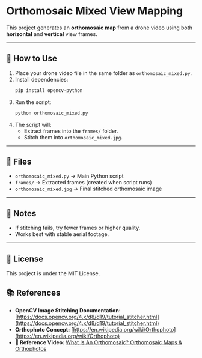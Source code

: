 # Orthomosaic Mixed View Mapping

This project generates an **orthomosaic map** from a drone video using both **horizontal** and **vertical** view frames.

---

## 🚀 How to Use

1. Place your drone video file in the same folder as `orthomosaic_mixed.py`.
2. Install dependencies:
   ```bash
   pip install opencv-python
   ```
3. Run the script:
   ```bash
   python orthomosaic_mixed.py
   ```
4. The script will:
   - Extract frames into the `frames/` folder.
   - Stitch them into `orthomosaic_mixed.jpg`.

---

## 📂 Files

- `orthomosaic_mixed.py` → Main Python script
- `frames/` → Extracted frames (created when script runs)
- `orthomosaic_mixed.jpg` → Final stitched orthomosaic image

---

## 📌 Notes

- If stitching fails, try fewer frames or higher quality.
- Works best with stable aerial footage.

---

## 📜 License

This project is under the MIT License.

## 📚 References

- **OpenCV Image Stitching Documentation:** [https://docs.opencv.org/4.x/d8/d19/tutorial_stitcher.html](https://docs.opencv.org/4.x/d8/d19/tutorial_stitcher.html)  
- **Orthophoto Concept:** [https://en.wikipedia.org/wiki/Orthophoto](https://en.wikipedia.org/wiki/Orthophoto)  
- **🎥 Reference Video:** [What Is An Orthomosaic? Orthomosaic Maps & Orthophotos](https://www.youtube.com/watch?v=g8mapLUXyGI)
